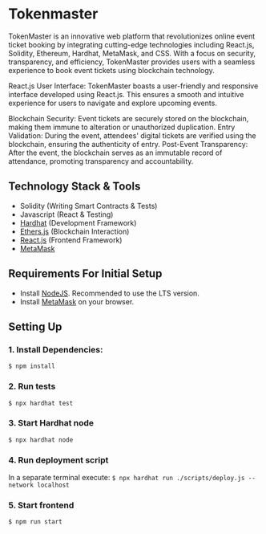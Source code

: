 # Tokenmaster
TokenMaster is an innovative web platform that revolutionizes online event ticket booking by integrating cutting-edge technologies including React.js, Solidity, Ethereum, Hardhat, MetaMask, and CSS. With a focus on security, transparency, and efficiency, TokenMaster provides users with a seamless experience to book event tickets using blockchain technology.

React.js User Interface: TokenMaster boasts a user-friendly and responsive interface developed using React.js. This ensures a smooth and intuitive experience for users to navigate and explore upcoming events. 

Blockchain Security: Event tickets are securely stored on the blockchain, making them immune to alteration or unauthorized duplication. Entry Validation: During the event, attendees' digital tickets are verified using the blockchain, ensuring the authenticity of entry. Post-Event Transparency: After the event, the blockchain serves as an immutable record of attendance, promoting transparency and accountability.

## Technology Stack & Tools

- Solidity (Writing Smart Contracts & Tests)
- Javascript (React & Testing)
- [Hardhat](https://hardhat.org/) (Development Framework)
- [Ethers.js](https://docs.ethers.io/v5/) (Blockchain Interaction)
- [React.js](https://reactjs.org/) (Frontend Framework)
- [MetaMask](https://metamask.io/)

## Requirements For Initial Setup
- Install [NodeJS](https://nodejs.org/en/). Recommended to use the LTS version.
- Install [MetaMask](https://metamask.io/) on your browser.

## Setting Up

### 1. Install Dependencies:
`$ npm install`

### 2. Run tests
`$ npx hardhat test`

### 3. Start Hardhat node
`$ npx hardhat node`

### 4. Run deployment script
In a separate terminal execute:
`$ npx hardhat run ./scripts/deploy.js --network localhost`

### 5. Start frontend
`$ npm run start`
